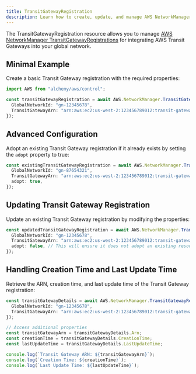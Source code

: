 ```yaml
---
title: TransitGatewayRegistration
description: Learn how to create, update, and manage AWS NetworkManager TransitGatewayRegistrations using Alchemy Cloud Control.
---
```



The TransitGatewayRegistration resource allows you to manage [AWS NetworkManager TransitGatewayRegistrations](https://docs.aws.amazon.com/networkmanager/latest/userguide/) for integrating AWS Transit Gateways into your global network.

## Minimal Example

Create a basic Transit Gateway registration with the required properties:

```ts
import AWS from "alchemy/aws/control";

const transitGatewayRegistration = await AWS.NetworkManager.TransitGatewayRegistration("myTransitGatewayRegistration", {
  GlobalNetworkId: "gn-12345678",
  TransitGatewayArn: "arn:aws:ec2:us-west-2:123456789012:transit-gateway:tgw-0abcde1234567890",
});
```

## Advanced Configuration

Adopt an existing Transit Gateway registration if it already exists by setting the `adopt` property to true:

```ts
const existingTransitGatewayRegistration = await AWS.NetworkManager.TransitGatewayRegistration("existingTransitGatewayRegistration", {
  GlobalNetworkId: "gn-87654321",
  TransitGatewayArn: "arn:aws:ec2:us-west-2:123456789012:transit-gateway:tgw-0fedcba0987654321",
  adopt: true,
});
```

## Updating Transit Gateway Registration

Update an existing Transit Gateway registration by modifying the properties:

```ts
const updatedTransitGatewayRegistration = await AWS.NetworkManager.TransitGatewayRegistration("updatedTransitGatewayRegistration", {
  GlobalNetworkId: "gn-12345678",
  TransitGatewayArn: "arn:aws:ec2:us-west-2:123456789012:transit-gateway:tgw-0abcde1234567890",
  adopt: false, // This will ensure it does not adopt an existing resource
});
```

## Handling Creation Time and Last Update Time

Retrieve the ARN, creation time, and last update time of the Transit Gateway registration:

```ts
const transitGatewayDetails = await AWS.NetworkManager.TransitGatewayRegistration("transitGatewayDetails", {
  GlobalNetworkId: "gn-12345678",
  TransitGatewayArn: "arn:aws:ec2:us-west-2:123456789012:transit-gateway:tgw-0abcde1234567890",
});

// Access additional properties
const transitGatewayArn = transitGatewayDetails.Arn;
const creationTime = transitGatewayDetails.CreationTime;
const lastUpdateTime = transitGatewayDetails.LastUpdateTime;

console.log(`Transit Gateway ARN: ${transitGatewayArn}`);
console.log(`Creation Time: ${creationTime}`);
console.log(`Last Update Time: ${lastUpdateTime}`);
```
